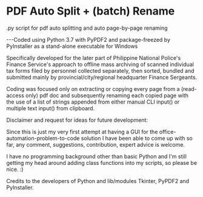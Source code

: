 # PDF Auto Split + (batch) Rename
.py script for pdf auto splitting and auto page-by-page renaming

---Coded using Python 3.7 with PyPDF2 and package-freezed by PyInstaller as a stand-alone executable for Windows

Specifically developed for the later part of Philippine National Police's Finance Service's approach to offline mass archiving of scanned individual tax forms filed by personnel collected separately, then sorted, bundled and submitted mainly by provincial/city/regional headquarter Finance Sergeants.

Coding was focused only on extracting or copying every page from a (read-access only) pdf doc and subsequently renaming each copied page with the use of a list of strings appended from either manual CLI input() or multiple text input() from clipboard.


Disclaimer and request for ideas for future development:

Since this is just my very first attempt at having a GUI for the office-automation-problem-to-code solution I have been able to come up with so far, any comment, suggestions, contribution, expert advice is welcome.

I have no programming background other than basic Python and I'm still getting my head around adding class functions into my scripts, so please be nice. :)

Credits to the developers of Python and lib/modules Tkinter, PyPDF2 and PyInstaller.
